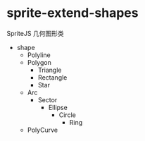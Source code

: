 # sprite-extend-shapes

SpriteJS 几何图形类

- shape
  - Polyline
  - Polygon
    - Triangle
    - Rectangle
    - Star
  - Arc
    - Sector
      - Ellipse
        - Circle
          - Ring
  - PolyCurve
